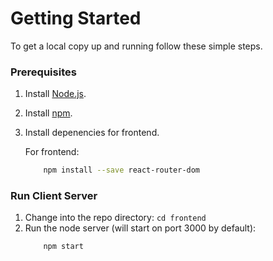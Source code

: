 # Getting Started

To get a local copy up and running follow these simple steps.

### Prerequisites

1. Install [Node.js](https://nodejs.org/en/download/).
2. Install [npm](https://www.npmjs.com/get-npm).
3. Install depenencies for frontend.

    For frontend:

    ```bash
        npm install --save react-router-dom
    ```
### Run Client Server

1. Change into the repo directory: `cd frontend`
2. Run the node server (will start on port 3000 by default):
    ```bash
        npm start
    ```
